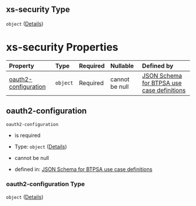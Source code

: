 ## xs-security Type

`object` ([Details](btpsa-usecase-properties-services-items-allof-1-then-allof-39-then-allof-0-then-properties-parameters-properties-xs-security.md))

# xs-security Properties

| Property                                      | Type     | Required | Nullable       | Defined by                                                                                                                                                                                                                                                                                                                                                                |
| :-------------------------------------------- | :------- | :------- | :------------- | :------------------------------------------------------------------------------------------------------------------------------------------------------------------------------------------------------------------------------------------------------------------------------------------------------------------------------------------------------------------------ |
| [oauth2-configuration](#oauth2-configuration) | `object` | Required | cannot be null | [JSON Schema for BTPSA use case definitions](btpsa-usecase-properties-services-items-allof-1-then-allof-39-then-allof-0-then-properties-parameters-properties-xs-security-properties-oauth2-configuration.md "undefined#/properties/services/items/allOf/1/then/allOf/39/then/allOf/0/then/properties/parameters/properties/xs-security/properties/oauth2-configuration") |

## oauth2-configuration



`oauth2-configuration`

*   is required

*   Type: `object` ([Details](btpsa-usecase-properties-services-items-allof-1-then-allof-39-then-allof-0-then-properties-parameters-properties-xs-security-properties-oauth2-configuration.md))

*   cannot be null

*   defined in: [JSON Schema for BTPSA use case definitions](btpsa-usecase-properties-services-items-allof-1-then-allof-39-then-allof-0-then-properties-parameters-properties-xs-security-properties-oauth2-configuration.md "undefined#/properties/services/items/allOf/1/then/allOf/39/then/allOf/0/then/properties/parameters/properties/xs-security/properties/oauth2-configuration")

### oauth2-configuration Type

`object` ([Details](btpsa-usecase-properties-services-items-allof-1-then-allof-39-then-allof-0-then-properties-parameters-properties-xs-security-properties-oauth2-configuration.md))
